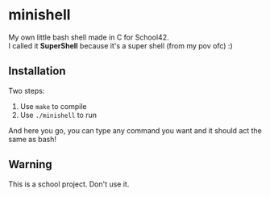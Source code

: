 # minishell
My own little bash shell made in C for School42.  
I called it **SuperShell** because it's a super shell (from my pov ofc) :)

## Installation
Two steps:
1. Use ``make`` to compile
2. Use ``./minishell`` to run

And here you go, you can type any command you want and it should act the same as bash!

## Warning
This is a school project.
Don't use it.
